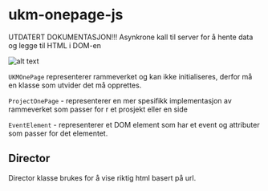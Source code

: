 # ukm-onepage-js
UTDATERT DOKUMENTASJON!!!
Asynkrone kall til server for å hente data og legge til HTML i DOM-en

![alt text](https://github.com/UKMNorge/ukm-onepage-js/blob/main/docs/diagram-ukm-one-page.png?raw=true)


`UKMOnePage` representerer rammeverket og kan ikke initialiseres, derfor må en klasse som utvider det må opprettes.


`ProjectOnePage` - representerer en mer spesifikk implementasjon av rammeverket som passer for r et prosjekt eller en side

`EventElement` - representerer et DOM element som har et event og attributer som passer for det elementet.


## Director
Director klasse brukes for å vise riktig html basert på url.
